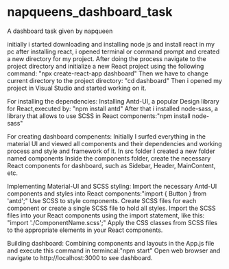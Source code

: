 # napqueens_dashboard_task
A dashboard task given by napqueen

initially i started downloading and installing node js and install react in my pc
after installing react, i opened terminal or command prompt and created a new directory for my project.
After doing the process navigate to the project directory and initialize a new React project using the following command: "npx create-react-app dashboard"
Then we have to change current directory to the project directory: "cd dashboard"
Then i opened my project in Visual Studio and started working on it.

For installing the dependencies:
Installing Antd-UI, a popular Design library for React,executed by: "npm install antd"
After that i installed node-sass, a library that allows to use SCSS in React components:"npm install node-sass"

For creating dashboard compenents:
Initially I surfed everything in the material UI and viewed all components and their dependencies and working process and style and framework of it.
In src folder I created a new folder named components
Inside the components folder, create the necessary React components for dashboard, such as Sidebar, Header, MainContent, etc. 

Implementing Material-UI and SCSS styling:
Import the necessary Antd-UI components and styles into React components:"import { Button } from 'antd';"
Use SCSS to style components. Create SCSS files for each component or create a single SCSS file to hold all styles.
Import the SCSS files into your React components using the import statement, like this: "import './ComponentName.scss';"
Apply the CSS classes from SCSS files to the appropriate elements in your React components.

Building dashboard:
Combining components and layouts in the App.js file and 
execute this command in termincal:"npm start"
Open web browser and navigate to http://localhost:3000 to see dashboard.


